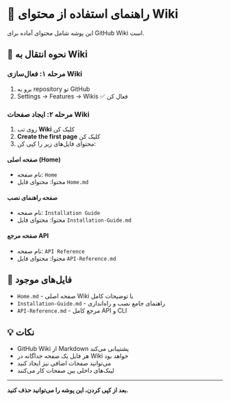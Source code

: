# 📖 راهنمای استفاده از محتوای Wiki

این پوشه شامل محتوای آماده برای GitHub Wiki است.

## 🔄 نحوه انتقال به Wiki

### مرحله ۱: فعال‌سازی Wiki
1. برو به repository تو GitHub
2. Settings → Features → Wikis ✅ فعال کن

### مرحله ۲: ایجاد صفحات Wiki
1. روی تب **Wiki** کلیک کن
2. **Create the first page** کلیک کن
3. محتوای فایل‌های زیر را کپی کن:

#### صفحه اصلی (Home)
- نام صفحه: `Home`
- محتوا: محتوای فایل `Home.md`

#### صفحه راهنمای نصب
- نام صفحه: `Installation Guide`
- محتوا: محتوای فایل `Installation-Guide.md`

#### صفحه مرجع API
- نام صفحه: `API Reference`
- محتوا: محتوای فایل `API-Reference.md`

## 📁 فایل‌های موجود

- `Home.md` - صفحه اصلی Wiki با توضیحات کامل
- `Installation-Guide.md` - راهنمای جامع نصب و راه‌اندازی
- `API-Reference.md` - مرجع کامل API و CLI

## 💡 نکات

- GitHub Wiki از Markdown پشتیبانی می‌کند
- هر فایل یک صفحه جداگانه در Wiki خواهد بود
- می‌توانید صفحات اضافی نیز ایجاد کنید
- لینک‌های داخلی بین صفحات کار می‌کنند

---

**بعد از کپی کردن، این پوشه را می‌توانید حذف کنید.**